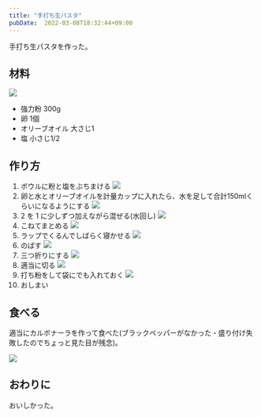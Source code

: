 ```yaml
---
title: "手打ち生パスタ"
pubDate:  2022-03-08T18:32:44+09:00
---
```


手打ち生パスタを作った。

## 材料

![](./20220308125200.jpg)

- 強力粉 300g
- 卵 1個
- オリーブオイル 大さじ1
- 塩 小さじ1/2

## 作り方

1. ボウルに粉と塩をぶちまける
![](./20220308182043.jpg)
2. 卵と水とオリーブオイルを計量カップに入れたら、水を足して合計150mlくらいになるようにする
![](./20220308182155.jpg)
3. 2 を 1 に少しずつ加えながら混ぜる(水回し)
![](./20220308182436.jpg)
4. こねてまとめる
![](./20220308182629.jpg)
5. ラップでくるんでしばらく寝かせる
![](./20220308182657.jpg)
6. のばす
![](./20220308182739.jpg)
7. 三つ折りにする
![](./20220308182809.jpg)
8. 適当に切る
![](./20220308182902.jpg)
9. 打ち粉をして袋にでも入れておく
![](./20220308182923.jpg)
10. おしまい

## 食べる

適当にカルボナーラを作って食べた(ブラックペッパーがなかった・盛り付け失敗したのでちょっと見た目が残念)。

![](./20220308183010.jpg)

## おわりに

おいしかった。
